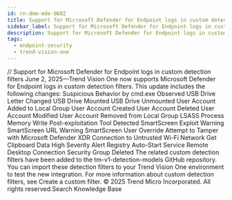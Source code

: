```yaml
---
id: rn-dmm-mde-0602
title: Support for Microsoft Defender for Endpoint logs in custom detection filters
sidebar_label: Support for Microsoft Defender for Endpoint logs in custom detection filters
description: Support for Microsoft Defender for Endpoint logs in custom detection filters
tags:
  - endpoint-security
  - trend-vision-one
---
```


/*<![CDATA[*/ $('#title').html($('meta[name=map-description]').attr('content')); /*]]>*/ Support for Microsoft Defender for Endpoint logs in custom detection filters June 2, 2025—Trend Vision One now supports Microsoft Defender for Endpoint logs in custom detection filters. This update includes the following changes: Suspicious Behavior by cmd.exe Observed USB Drive Letter Changed USB Drive Mounted USB Drive Unmounted User Account Added to Local Group User Account Created User Account Deleted User Account Modified User Account Removed from Local Group LSASS Process Memory Write Post-exploitation Tool Detected SmartScreen Exploit Warning SmartScreen URL Warning SmartScreen User Override Attempt to Tamper with Microsoft Defender XDR Connection to Untrusted Wi-Fi Network Get Clipboard Data High Severity Alert Registry Auto-Start Service Remote Desktop Connection Security Group Deleted The related custom detection filters have been added to the tm-v1-detection-models GitHub repository. You can import these detection filters to your Trend Vision One environment to test the new integration. For more information about custom detection filters, see Create a custom filter. © 2025 Trend Micro Incorporated. All rights reserved.Search Knowledge Base